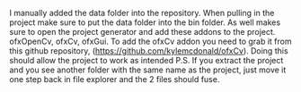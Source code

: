 I manually added the data folder into the repository. When pulling in the project make sure to put the data folder into the bin folder.
As well makes sure to open the project generator and add these addons to the project. ofxOpenCv, ofxCv, ofxGui.
To add the ofxCv addon you need to grab it from this github repository, (https://github.com/kylemcdonald/ofxCv).
Doing this should allow the project to work as intended
P.S. If you extract the project and you see another folder with the same name as the project, just move it one step back in file explorer and the 2 files should fuse.
